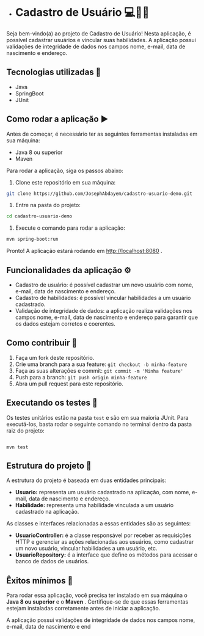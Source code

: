 - # Cadastro de Usuário 💻👥🔝

Seja bem-vindo(a) ao projeto de Cadastro de Usuário! Nesta aplicação, é possível cadastrar usuários e vincular suas habilidades. A aplicação possui validações de integridade de dados nos campos nome, e-mail, data de nascimento e endereço.
## Tecnologias utilizadas 🚀
- Java
- SpringBoot
- JUnit
## Como rodar a aplicação ▶️

Antes de começar, é necessário ter as seguintes ferramentas instaladas em sua máquina:
- Java 8 ou superior
- Maven

Para rodar a aplicação, siga os passos abaixo:
1. Clone este repositório em sua máquina:

```bash
git clone https://github.com/JosephAbdayem/cadastro-usuario-demo.git
```


1. Entre na pasta do projeto:

```bash
cd cadastro-usuario-demo
```


1. Execute o comando para rodar a aplicação:

```bash
mvn spring-boot:run
```



Pronto! A aplicação estará rodando em [http://localhost:8080](http://localhost:8080/)  .
## Funcionalidades da aplicação ⚙️
- Cadastro de usuário: é possível cadastrar um novo usuário com nome, e-mail, data de nascimento e endereço.
- Cadastro de habilidades: é possível vincular habilidades a um usuário cadastrado.
- Validação de integridade de dados: a aplicação realiza validações nos campos nome, e-mail, data de nascimento e endereço para garantir que os dados estejam corretos e coerentes.
## Como contribuir 💪
1. Faça um fork deste repositório. 
2. Crie uma branch para a sua feature: `git checkout -b minha-feature` 
3. Faça as suas alterações e commit: `git commit -m 'Minha feature'` 
4. Push para a branch: `git push origin minha-feature`
5. Abra um pull request para este repositório.
## Executando os testes 🧪

Os testes unitários estão na pasta `test` e são em sua maioria JUnit. Para executá-los, basta rodar o seguinte comando no terminal dentro da pasta raiz do projeto:

```arduino

mvn test
```


## Estrutura do projeto 📁

A estrutura do projeto é baseada em duas entidades principais: 
- **Usuario:**  representa um usuário cadastrado na aplicação, com nome, e-mail, data de nascimento e endereço. 
- **Habilidade:**  representa uma habilidade vinculada a um usuário cadastrado na aplicação.

As classes e interfaces relacionadas a essas entidades são as seguintes: 
- **UsuarioController:**  é a classe responsável por receber as requisições HTTP e gerenciar as ações relacionadas aos usuários, como cadastrar um novo usuário, vincular habilidades a um usuário, etc. 
- **UsuarioRepository:**  é a interface que define os métodos para acessar o banco de dados de usuários.
## Êxitos mínimos 🎯

Para rodar essa aplicação, você precisa ter instalado em sua máquina o **Java 8 ou superior**  e o **Maven** . Certifique-se de que essas ferramentas estejam instaladas corretamente antes de iniciar a aplicação.

A aplicação possui validações de integridade de dados nos campos nome, e-mail, data de nascimento e end